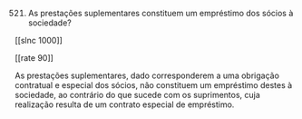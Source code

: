 521.  As  prestações  suplementares  constituem  um  empréstimo  dos  sócios à sociedade?

[[slnc 1000]]

[[rate 90]]

As  prestações  suplementares,  dado  corresponderem  a  uma  obrigação  contratual  e especial  dos  sócios,  não  constituem  um  empréstimo  destes  à  sociedade,  ao contrário  do que  sucede com os suprimentos,  cuja  realização  resulta  de um contrato  especial de empréstimo.
